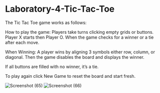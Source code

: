 # Laboratory-4-Tic-Tac-Toe

The Tic Tac Toe game works as follows:

How to play the game:
Players take turns clicking empty grids or buttons.
Player X starts then Player O.
When the game checks for a winner or a tie after each move.

When Winning:
A player wins by aligning 3 symbols either row, column, or diagonal.
Then the game disables the board and displays the winner.

If all buttons are filled with no winner, it’s a tie.

To play again click New Game to reset the board and start fresh.

![Screenshot (65)](https://github.com/user-attachments/assets/211e478b-7dfc-400d-aeb3-89968aa111e8)
![Screenshot (66)](https://github.com/user-attachments/assets/efb598f4-6bbf-40c5-88bc-be451e7b41d8)
